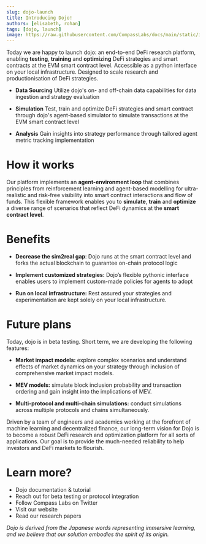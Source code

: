 ```yaml
---
slug: dojo-launch
title: Introducing Dojo!
authors: [elisabeth, rohan]
tags: [dojo, launch]
image: https://raw.githubusercontent.com/CompassLabs/docs/main/static/img/dojo.png
---
```



Today we are happy to launch dojo: an end-to-end DeFi research platform, enabling **testing**, **training** and **optimizing** DeFi strategies and smart contracts at the EVM smart contract level. Accessible as a python interface on your local infrastructure. Designed to scale research and productionisation of DeFi strategies.


<!--truncate-->
* **Data Sourcing** Utilize dojo's on- and off-chain data capabilities for data ingestion and strategy evaluation

* **Simulation** Test, train and optimize DeFi strategies and smart contract through dojo's agent-based simulator to simulate transactions at the EVM smart contract level

* **Analysis** Gain insights into strategy performance through tailored agent metric tracking implementation

# How it works

Our platform implements an **agent-environment loop** that combines principles from reinforcement learning and agent-based modelling for ultra-realistic and risk-free visibility into smart contract interactions and flow of funds. This flexible framework enables you to **simulate**, **train** and **optimize** a diverse range of scenarios that reflect DeFi dynamics at the **smart contract level**.

# Benefits

* **Decrease the sim2real gap**: Dojo runs at the smart contract level and forks the actual blockchain to guarantee on-chain protocol logic 

* **Implement customized strategies:** Dojo’s flexible pythonic interface enables users to implement custom-made policies for agents to adopt

* **Run on local infrastructure:** Rest assured your strategies and experimentation are kept solely on your local infrastructure.

# Future plans
Today, dojo is in beta testing. Short term, we are developing the following features:

* **Market impact models:** explore complex scenarios and understand effects of market dynamics on your strategy through inclusion of comprehensive market impact models.

* **MEV models:** simulate block inclusion probability and transaction ordering and gain insight into the implications of MEV.

* **Multi-protocol and multi-chain simulations:** conduct simulations across multiple protocols and chains simultaneously.

Driven by a team of engineers and academics working at the forefront of machine learning and decentralized finance, our long-term vision for Dojo is to become a robust DeFi research and optimization platform for all sorts of applications. Our goal is to provide the much-needed reliability to help investors and DeFi markets to flourish.

# Learn more?

- Dojo documentation & tutorial
- Reach out for beta testing or protocol integration
- Follow Compass Labs on Twitter
- Visit our website
- Read our research papers

_Dojo is derived from the Japanese words representing immersive learning, and we believe that our solution embodies the spirit of its origin._
